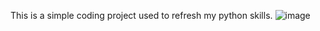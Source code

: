This is a simple coding project used to refresh my python skills.
![image](https://github.com/user-attachments/assets/4311cfd5-b5b9-45ec-92fb-dba46a59a408)
